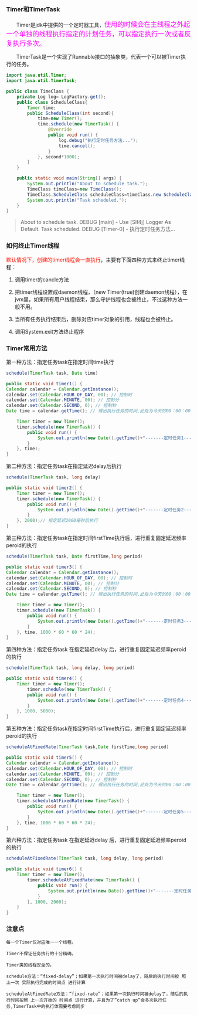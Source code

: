 ### Timer和TimerTask

　　Timer是jdk中提供的一个定时器工具，<code><font size=4 color=ff00ff>使用的时候会在主线程之外起一个单独的线程执行指定的计划任务，可以指定执行一次或者反复执行多次。</font></code>

　　TimerTask是一个实现了Runnable接口的抽象类，代表一个可以被Timer执行的任务。

```java
import java.util.Timer;
import java.util.TimerTask;

public class TimeClass {
    private Log log= LogFactory.get();
    public class ScheduleClass{
        Timer time;
        public ScheduleClass(int second){
            time=new Timer();
            time.schedule(new TimerTask() {
                @Override
                public void run() {
                    log.debug("执行定时任务方法...");
                    time.cancel();
                }
            }, second*1000);
        }
    }

    public static void main(String[] args) {
        System.out.println("About to schedule task.");
        TimeClass timeClass=new TimeClass();
        TimeClass.ScheduleClass scheduleClass=timeClass.new ScheduleClass(3);
        System.out.println("Task scheduled.");
    }
}
```
>About to schedule task.
DEBUG [main] - Use [Slf4j] Logger As Default.
Task scheduled.
DEBUG [Timer-0] - 执行定时任务方法...

### 如何终止Timer线程

<font color=ff0f00>默认情况下，创建的timer线程会一直执行</font>，主要有下面四种方式来终止timer线程：

1. 调用timer的cancle方法

2. 把timer线程设置成daemon线程，（new Timer(true)创建daemon线程），在jvm里，如果所有用户线程结束，那么守护线程也会被终止，不过这种方法一般不用。

3. 当所有任务执行结束后，删除对应timer对象的引用，线程也会被终止。

4. 调用System.exit方法终止程序


### Timer常用方法

第一种方法：指定任务task在指定时间time执行
```java
schedule(TimerTask task, Date time)
```
```java
public static void timer1() {
Calendar calendar = Calendar.getInstance();
calendar.set(Calendar.HOUR_OF_DAY, 00); // 控制时
calendar.set(Calendar.MINUTE, 00); // 控制分
calendar.set(Calendar.SECOND, 0); // 控制秒
Date time = calendar.getTime(); // 得出执行任务的时间,此处为今天的00：00：00

    Timer timer = new Timer();
    timer.schedule(new TimerTask() {
        public void run() {
            System.out.println(new Date().getTime()+"-------定时任务1--------");
        }
    }, time);
}
```

第二种方法：指定任务task在指定延迟delay后执行
```java
schedule(TimerTask task, long delay)
```
```java
public static void timer2() {
    Timer timer = new Timer();
    timer.schedule(new TimerTask() {
        public void run() {
            System.out.println(new Date().getTime()+"-------定时任务2--------");
        }
    }, 2000);// 指定延迟2000毫秒后执行
}
```

第三种方法：指定任务task在指定时间firstTime执行后，进行重复固定延迟频率peroid的执行

```java
schedule(TimerTask task, Date firstTime,long period)
```
```java
public static void timer3() {
Calendar calendar = Calendar.getInstance();
calendar.set(Calendar.HOUR_OF_DAY, 00); // 控制时
calendar.set(Calendar.MINUTE, 00); // 控制分
calendar.set(Calendar.SECOND, 0); // 控制秒
Date time = calendar.getTime(); // 得出执行任务的时间,此处为今天的00：00：00

    Timer timer = new Timer();
    timer.schedule(new TimerTask() {
        public void run() {
            System.out.println(new Date().getTime()+"-------定时任务3--------");
        }
    }, time, 1000 * 60 * 60 * 24);
}

```

第四种方法：指定任务task 在指定延迟delay 后，进行重复固定延迟频率peroid的执行

```java
schedule(TimerTask task, long delay, long period)
```
```java
public static void timer4() {
    Timer timer = new Timer();
        timer.schedule(new TimerTask() {
        public void run() {
            System.out.println(new Date().getTime()+"-------定时任务4--------");
        }
    }, 1000, 5000);
}

```
第五种方法：指定任务task在指定时间firstTime执行后，进行重复固定延迟频率peroid的执行


```java
scheduleAtFixedRate(TimerTask task,Date firstTime,long period)
```
```java
public static void timer5() {
Calendar calendar = Calendar.getInstance();
calendar.set(Calendar.HOUR_OF_DAY, 00); // 控制时
calendar.set(Calendar.MINUTE, 00); // 控制分
calendar.set(Calendar.SECOND, 0); // 控制秒
Date time = calendar.getTime(); // 得出执行任务的时间,此处为今天的00：00：00

    Timer timer = new Timer();
    timer.scheduleAtFixedRate(new TimerTask() {
        public void run() {
            System.out.println(new Date().getTime()+"-------定时任务5--------");
        }
    }, time, 1000 * 60 * 60 * 24);
}

```
第六种方法：指定任务task 在指定延迟delay 后，进行重复固定延迟频率peroid的执行

```java
scheduleAtFixedRate(TimerTask task, long delay, long period)
```
```java
public static void timer6() {
    Timer timer = new Timer();
        timer.scheduleAtFixedRate(new TimerTask() {
            public void run() {
                System.out.println(new Date().getTime()+"-------定时任务6--------");
            }
        }, 1000, 2000);
    }
}
```

### 注意点

    每一个Timer仅对应唯一一个线程。

    Timer不保证任务执行的十分精确。

    Timer类的线程安全的。

    schedule方法：“fixed-delay”；如果第一次执行时间被delay了，随后的执行时间按 照 上一次 实际执行完成的时间点 进行计算

    scheduleAtFixedRate方法：“fixed-rate”；如果第一次执行时间被delay了，随后的执行时间按照 上一次开始的 时间点 进行计算，并且为了”catch up”会多次执行任务,TimerTask中的执行体需要考虑同步

